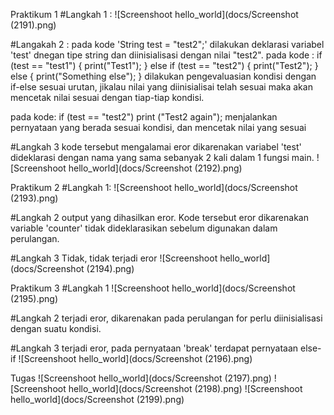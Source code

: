 Praktikum 1
#Langkah 1 :
![Screenshoot hello_world](docs/Screenshot (2191).png)

#Langakah 2 :
pada kode 'String test = "test2";' dilakukan deklarasi variabel 'test' dnegan tipe string dan diinisialisasi dengan nilai "test2".
pada kode :
 if (test == "test1") {
     print("Test1");
 } else if (test == "test2") {
     print("Test2");
 } else {
     print("Something else");
}
dilakukan pengevaluasian kondisi dengan if-else sesuai urutan, jikalau nilai yang diinisialisai telah sesuai maka akan mencetak nilai sesuai dengan tiap-tiap kondisi.

pada kode:
if (test == "test2") print ("Test2 again");
menjalankan pernyataan yang berada sesuai kondisi, dan mencetak nilai yang sesuai


#Langkah 3
kode tersebut mengalamai eror dikarenakan variabel 'test' dideklarasi dengan nama yang sama sebanyak 2 kali dalam 1 fungsi main.
![Screenshoot hello_world](docs/Screenshot (2192).png)



Praktikum 2
#Langkah 1:
![Screenshoot hello_world](docs/Screenshot (2193).png)

#Langkah 2
output yang dihasilkan eror. Kode tersebut eror dikarenakan variable 'counter' tidak dideklarasikan sebelum digunakan dalam perulangan.



#Langkah 3
Tidak, tidak terjadi eror
![Screenshoot hello_world](docs/Screenshot (2194).png)


Praktikum 3
#Langkah 1
![Screenshoot hello_world](docs/Screenshot (2195).png)

#Langkah 2
terjadi eror, dikarenakan pada perulangan for perlu diinisialisasi dengan suatu kondisi.

#Langkah 3
terjadi eror, pada pernyataan 'break' terdapat pernyataan else-if
![Screenshoot hello_world](docs/Screenshot (2196).png)

Tugas 
![Screenshoot hello_world](docs/Screenshot (2197).png)
![Screenshoot hello_world](docs/Screenshot (2198).png)
![Screenshoot hello_world](docs/Screenshot (2199).png)
